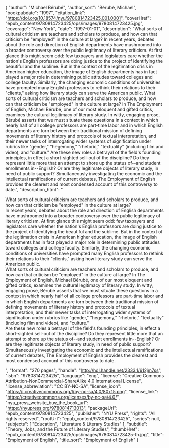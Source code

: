 {
  "author": "Michael Bérubé",
  "author_sort": "Bérubé, Michael",
  "bookpubdate": "1997",
  "citation_link": "https://doi.org/10.18574/nyu/9780814723425.001.0001",
  "coverHref": "epub_content/9780814723425/ops/images/9780814723425.jpg",
  "coverage": "New York",
  "date": "1997-01-01",
  "description": "What sorts of cultural criticism are teachers and scholars to produce, and how can that criticism be \"employed\" in the culture at large? In recent years, debates about the role and direction of English departments have mushroomed into a broader controversy over the public legitimacy of literary criticism. At first glance this might seem odd: few taxpayers and legislators care whether the nation's English professors are doing justice to the project of identifying the beautiful and the sublime. But in the context of the legitimation crisis in American higher education, the image of English departments has in fact played a major role in determining public attitudes toward colleges and college faculty. Similarly, the changing economic conditions of universities have prompted many English professors to rethink their relations to their \"clients,\" asking how literary study can serve the American public. What sorts of cultural criticism are teachers and scholars to produce, and how can that criticism be \"employed\" in the culture at large? In The Employment of English, Michael Bérubé, one of our most eloquent and gifted critics, examines the cultural legitimacy of literary study. In witty, engaging prose, Bérubé asserts that we must situate these questions in a context in which nearly half of all college professors are part-time labor and in which English departments are torn between their traditional mission of defining movements of literary history and protocols of textual interpretation, and their newer tasks of interrogating wider systems of signification under rubrics like \"gender,\" \"hegemony,\" \"rhetoric,\" \"textuality\" (including film and video), and \"culture.\" Are these new roles a betrayal of the field's founding principles, in effect a short-sighted sell-out of the discipline? Do they represent little more that an attempt to shore up the status of--and student enrollments in--English? Or are they legitimate objects of literary study, in need of public support? Simultaneously investigating the economic and the intellectual ramifications of current debates, The Employment of English provides the clearest and most condensed account of this controversy to date.",
  "description_html": "<p>What sorts of cultural criticism are teachers and scholars to produce, and how can that criticism be \"employed\" in the culture at large?<br> In recent years, debates about the role and direction of English departments have mushroomed into a broader controversy over the public legitimacy of literary criticism. At first glance this might seem odd: few taxpayers and legislators care whether the nation's English professors are doing justice to the project of identifying the beautiful and the sublime. But in the context of the legitimation crisis in American higher education, the image of English departments has in fact played a major role in determining public attitudes toward colleges and college faculty. Similarly, the changing economic conditions of universities have prompted many English professors to rethink their relations to their \"clients,\" asking how literary study can serve the American public.<br> What sorts of cultural criticism are teachers and scholars to produce, and how can that criticism be \"employed\" in the culture at large? In The Employment of English, Michael Bérubé, one of our most eloquent and gifted critics, examines the cultural legitimacy of literary study. In witty, engaging prose, Bérubé asserts that we must situate these questions in a context in which nearly half of all college professors are part-time labor and in which English departments are torn between their traditional mission of defining movements of literary history and protocols of textual interpretation, and their newer tasks of interrogating wider systems of signification under rubrics like \"gender,\" \"hegemony,\" \"rhetoric,\" \"textuality\" (including film and video), and \"culture.\"<br> Are these new roles a betrayal of the field's founding principles, in effect a short-sighted sell-out of the discipline? Do they represent little more that an attempt to shore up the status of--and student enrollments in--English? Or are they legitimate objects of literary study, in need of public support? Simultaneously investigating the economic and the intellectual ramifications of current debates, The Employment of English provides the clearest and most condensed account of this controversy to date.</p>",
  "format": "270 pages",
  "handle": "http://hdl.handle.net/2333.1/612jm7ss",
  "isbn": "9780814723425",
  "language": "eng",
  "license": "Creative Commons Attribution-NonCommercial-ShareAlike 4.0 International License",
  "license_abbreviation": "CC BY-NC-SA",
  "license_icon": "https://i.creativecommons.org/l/by-nc-sa/4.0/80x15.png",
  "license_link": "https://creativecommons.org/licenses/by-nc-sa/4.0/",
  "nyu_press_website_buy_the_book_url": "https://nyupress.org/9780814713013",
  "packageUrl": "epub_content/9780814723425",
  "publisher": "NYU Press",
  "rights": "All rights reserved",
  "rootUrl": "epub_content/9780814723425",
  "series": null,
  "subjects": [
    "Education",
    "Literature & Literary Studies"
  ],
  "subtitle": "Theory, Jobs, and the Future of Literary Studies",
  "thumbHref": "epub_content/9780814723425/ops/images/9780814723425-th.jpg",
  "title": "Employment of English",
  "title_sort": "Employment of English"
}
